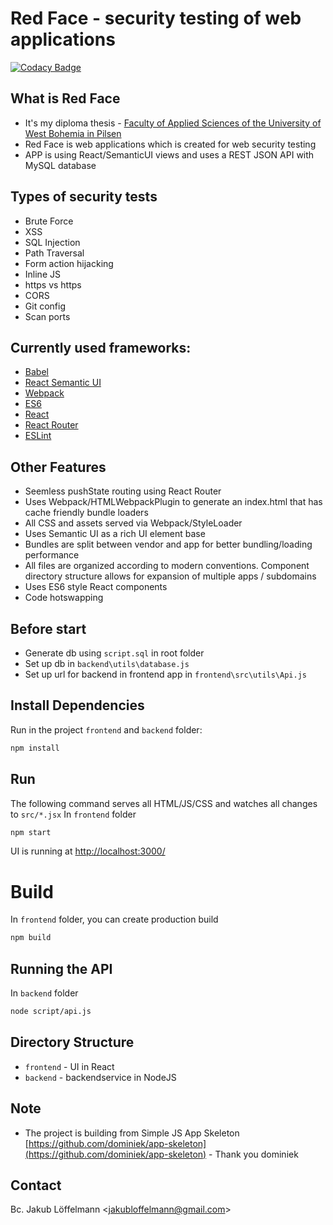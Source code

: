 # Red Face - security testing of web applications

[![Codacy Badge](https://api.codacy.com/project/badge/Grade/a7c3925f9a224d52a5d079b77c83d24e)](https://www.codacy.com/app/JaLe29/red-face?utm_source=github.com&amp;utm_medium=referral&amp;utm_content=JaLe29/red-face&amp;utm_campaign=Badge_Grade)

## What is Red Face

* It's my diploma thesis - [Faculty of Applied Sciences of the University of West Bohemia in Pilsen](http://www.fav.zcu.cz/en/)
* Red Face is web applications which is created for web security testing
* APP is using React/SemanticUI views and uses a REST JSON API with MySQL database

## Types of security tests

* Brute Force
* XSS
* SQL Injection
* Path Traversal 
* Form action hijacking
* Inline JS
* https vs https
* CORS
* Git config
* Scan ports

## Currently used frameworks:

* [Babel](https://babeljs.io/)
* [React Semantic UI](http://react.semantic-ui.com/)
* [Webpack](http://webpack.github.io/)
* [ES6](https://babeljs.io/docs/learn-es2015/)
* [React](https://facebook.github.io/react/)
* [React Router](https://github.com/reactjs/react-router)
* [ESLint](https://eslint.org/)

## Other Features

* Seemless pushState routing using React Router
* Uses Webpack/HTMLWebpackPlugin to generate an index.html that has cache friendly bundle loaders
* All CSS and assets served via Webpack/StyleLoader
* Uses Semantic UI as a rich UI element base
* Bundles are split between vendor and app for better bundling/loading performance
* All files are organized according to modern conventions. Component directory structure allows for expansion of multiple apps / subdomains
* Uses ES6 style React components
* Code hotswapping

## Before start
* Generate db using `script.sql` in root folder
* Set up db in `backend\utils\database.js`
* Set up url for backend in frontend app in `frontend\src\utils\Api.js`

## Install Dependencies

Run in the project `frontend` and `backend` folder:

```bash
npm install
```

## Run

The following command serves all HTML/JS/CSS and watches all changes to `src/*.jsx`
In `frontend` folder
```bash
npm start
```
UI is running at [http://localhost:3000/](http://localhost:3000/)

# Build
In `frontend` folder, you can create production build 
```bash
npm build
```
## Running the API
In `backend` folder
```bash
node script/api.js
```

## Directory Structure

* `frontend` - UI in React
* `backend` - backendservice in NodeJS

## Note

* The project is building from Simple JS App Skeleton [https://github.com/dominiek/app-skeleton](https://github.com/dominiek/app-skeleton) - Thank you dominiek

## Contact
Bc. Jakub Löffelmann <<jakubloffelmann@gmail.com>>

